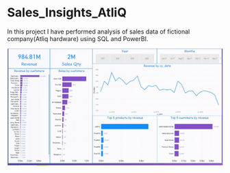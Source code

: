 # Sales_Insights_AtliQ

In this project I have performed analysis of sales data of fictional company(Atliq hardware) using SQL and PowerBI.

![alt text](https://github.com/harry2307/Sales_Insights_AtliQ/blob/main/Dashboard.JPG)
